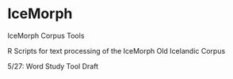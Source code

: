IceMorph
========

IceMorph Corpus Tools

R Scripts for text processing of the IceMorph Old Icelandic Corpus

5/27: Word Study Tool Draft
